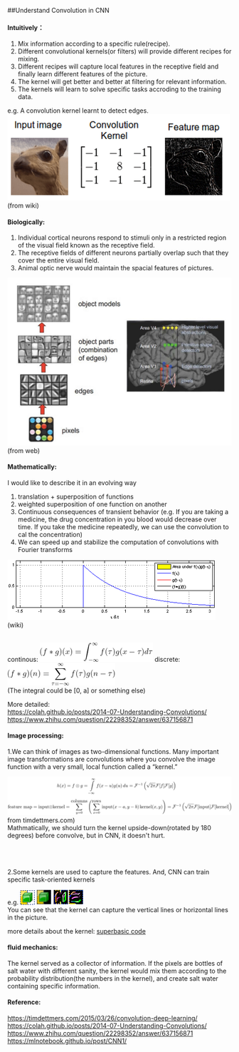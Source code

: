 ##Understand Convolution in CNN


#### Intuitively：
1. Mix information according to a specific rule(recipe).<br/>
2. Different convolutional kernels(or filters) will provide different recipes for mixing.<br/>
3. Different recipes will capture local features in the receptive field and finally learn different features of the picture.<br/>
4. The kernel will get better and better at filtering for relevant information.<br/>
5. The kernels will learn to solve specific tasks accroding to the training data.<br/>


e.g. A convolution kernel learnt to detect edges.</br>
![](./res/convolution.png)(from wiki)


#### Biologically:

1. Individual cortical neurons respond to stimuli only in a restricted region of the visual field known as the receptive field.
2. The receptive fields of different neurons partially overlap such that they cover the entire visual field.
3. Animal optic nerve would maintain the spacial features of pictures.

![](./res/bioCNN.png)(from web)

#### Mathematically:

I would like to describe it in an evolving way

1. translation + superposition of functions
2. weighted superposition of one function on another
3. Continuous consequences of transient behavior (e.g. If you are taking a medicine, the drug concentration in you blood would decrease over time. If you take the medicine repeatedly, we can use the convolution to cal the concentration)
4. We can speed up and stabilize the computation of convolutions with Fourier transforms

![](./res/Convolution_of_spiky_function_with_box2.gif)(wiki)<br/><br/>

continous: ![](./res/conmath1.gif)
discrete: ![](./res/conmath2.gif)<br/>
(The integral could be [0, a] or something else)

More detailed: <br/>
https://colah.github.io/posts/2014-07-Understanding-Convolutions/
https://www.zhihu.com/question/22298352/answer/637156871

#### Image processing:

1.We can think of images as two-dimensional functions. Many important image transformations are convolutions where you convolve the image function with a very small, local function called a “kernel.”

![](./res/convolution-theorem1.png)from timdettmers.com)<br/>
Mathmatically, we should turn the kernel upside-down(rotated by 180 degrees) before convolve, but in  CNN, it doesn't hurt.

<br/><br/><br/>
2.Some kernels are used to capture the features. And, CNN can train specific task-oriented kernels

e.g. 
 ![](./res/icon.png) ![](./res/Fuzzification.png) ![](./res/verticals.png)![](./res/horizontals.png)<br/>
You can see that the kernel can capture the vertical lines or horizontal lines in the picture.


more details about the kernel: [superbasic code](./code/img_kernel/img_kernel.py)

#### fluid mechanics:

The kernel served as a collector of information. If the pixels are bottles of salt water with different sanity, the kernel would mix them according to the probability distribution(the numbers in the kernel), and create salt water containing specific information.

#### Reference:
https://timdettmers.com/2015/03/26/convolution-deep-learning/
https://colah.github.io/posts/2014-07-Understanding-Convolutions/
https://www.zhihu.com/question/22298352/answer/637156871
https://mlnotebook.github.io/post/CNN1/

